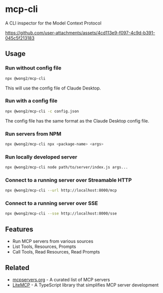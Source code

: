 # mcp-cli

A CLI inspector for the Model Context Protocol

https://github.com/user-attachments/assets/4cd113e9-f097-4c9d-b391-045c5f213183

## Usage

### Run without config file

```bash
npx @wong2/mcp-cli
```

This will use the config file of Claude Desktop.

### Run with a config file

```bash
npx @wong2/mcp-cli -c config.json
```

The config file has the same format as the Claude Desktop config file.

### Run servers from NPM

```bash
npx @wong2/mcp-cli npx <package-name> <args>
```

### Run locally developed server

```bash
npx @wong2/mcp-cli node path/to/server/index.js args...
```

### Connect to a running server over Streamable HTTP

```bash
npx @wong2/mcp-cli --url http://localhost:8000/mcp
```

### Connect to a running server over SSE

```bash
npx @wong2/mcp-cli --sse http://localhost:8000/sse
```

## Features

- Run MCP servers from various sources
- List Tools, Resources, Prompts
- Call Tools, Read Resources, Read Prompts

## Related

- [mcpservers.org](https://mcpservers.org) - A curated list of MCP servers
- [LiteMCP](https://github.com/wong2/litemcp) - A TypeScript library that simplifies MCP server development
